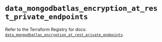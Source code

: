# `data_mongodbatlas_encryption_at_rest_private_endpoints`

Refer to the Terraform Registry for docs: [`data_mongodbatlas_encryption_at_rest_private_endpoints`](https://registry.terraform.io/providers/mongodb/mongodbatlas/1.35.1/docs/data-sources/encryption_at_rest_private_endpoints).
